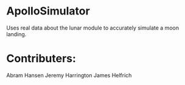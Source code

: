 # ApolloSimulator
Uses real data about the lunar module to accurately simulate a moon landing.

# Contributers:
Abram Hansen
Jeremy Harrington
James Helfrich
